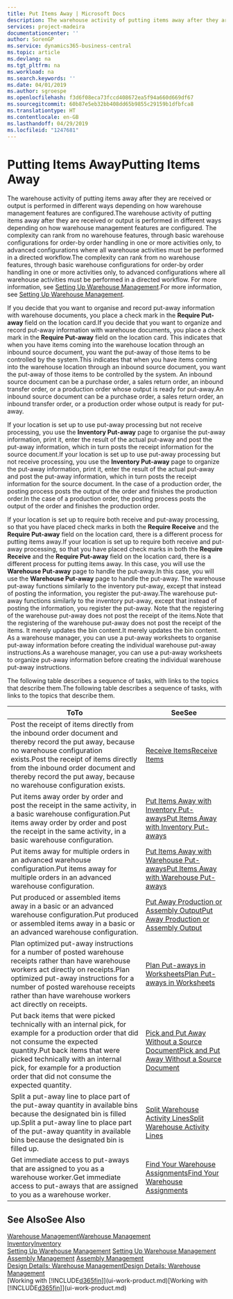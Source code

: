 ```yaml
---
title: Put Items Away | Microsoft Docs
description: The warehouse activity of putting items away after they are received or output is performed in different ways depending on how warehouse management features are configured.
services: project-madeira
documentationcenter: ''
author: SorenGP
ms.service: dynamics365-business-central
ms.topic: article
ms.devlang: na
ms.tgt_pltfrm: na
ms.workload: na
ms.search.keywords: ''
ms.date: 04/01/2019
ms.author: sgroespe
ms.openlocfilehash: f3d6f08eca73fccd408672ea5f94a660d669df67
ms.sourcegitcommit: 60b87e5eb32bb408dd65b9855c29159b1dfbfca8
ms.translationtype: HT
ms.contentlocale: en-GB
ms.lasthandoff: 04/29/2019
ms.locfileid: "1247681"
---
```

# <a name="putting-items-away"></a><span data-ttu-id="bb0ac-103">Putting Items Away</span><span class="sxs-lookup"><span data-stu-id="bb0ac-103">Putting Items Away</span></span>
<span data-ttu-id="bb0ac-104">The warehouse activity of putting items away after they are received or output is performed in different ways depending on how warehouse management features are configured.</span><span class="sxs-lookup"><span data-stu-id="bb0ac-104">The warehouse activity of putting items away after they are received or output is performed in different ways depending on how warehouse management features are configured.</span></span> <span data-ttu-id="bb0ac-105">The complexity can rank from no warehouse features, through basic warehouse configurations for order-by order handling in one or more activities only, to advanced configurations where all warehouse activities must be performed in a directed workflow.</span><span class="sxs-lookup"><span data-stu-id="bb0ac-105">The complexity can rank from no warehouse features, through basic warehouse configurations for order-by order handling in one or more activities only, to advanced configurations where all warehouse activities must be performed in a directed workflow.</span></span> <span data-ttu-id="bb0ac-106">For more information, see [Setting Up Warehouse Management](warehouse-setup-warehouse.md).</span><span class="sxs-lookup"><span data-stu-id="bb0ac-106">For more information, see [Setting Up Warehouse Management](warehouse-setup-warehouse.md).</span></span>

<span data-ttu-id="bb0ac-107">If you decide that you want to organise and record put-away information with warehouse documents, you place a check mark in the **Require Put-away** field on the location card.</span><span class="sxs-lookup"><span data-stu-id="bb0ac-107">If you decide that you want to organize and record put-away information with warehouse documents, you place a check mark in the **Require Put-away** field on the location card.</span></span> <span data-ttu-id="bb0ac-108">This indicates that when you have items coming into the warehouse location through an inbound source document, you want the put-away of those items to be controlled by the system.</span><span class="sxs-lookup"><span data-stu-id="bb0ac-108">This indicates that when you have items coming into the warehouse location through an inbound source document, you want the put-away of those items to be controlled by the system.</span></span> <span data-ttu-id="bb0ac-109">An inbound source document can be a purchase order, a sales return order, an inbound transfer order, or a production order whose output is ready for put-away.</span><span class="sxs-lookup"><span data-stu-id="bb0ac-109">An inbound source document can be a purchase order, a sales return order, an inbound transfer order, or a production order whose output is ready for put-away.</span></span>  

<span data-ttu-id="bb0ac-110">If your location is set up to use put-away processing but not receive processing, you use the **Inventory Put-away** page to organise the put-away information, print it, enter the result of the actual put-away and post the put-away information, which in turn posts the receipt information for the source document.</span><span class="sxs-lookup"><span data-stu-id="bb0ac-110">If your location is set up to use put-away processing but not receive processing, you use the **Inventory Put-away** page to organize the put-away information, print it, enter the result of the actual put-away and post the put-away information, which in turn posts the receipt information for the source document.</span></span> <span data-ttu-id="bb0ac-111">In the case of a production order, the posting process posts the output of the order and finishes the production order.</span><span class="sxs-lookup"><span data-stu-id="bb0ac-111">In the case of a production order, the posting process posts the output of the order and finishes the production order.</span></span>

<span data-ttu-id="bb0ac-112">If your location is set up to require both receive and put-away processing, so that you have placed check marks in both the **Require Receive** and the **Require Put-away** field on the location card, there is a different process for putting items away.</span><span class="sxs-lookup"><span data-stu-id="bb0ac-112">If your location is set up to require both receive and put-away processing, so that you have placed check marks in both the **Require Receive** and the **Require Put-away** field on the location card, there is a different process for putting items away.</span></span> <span data-ttu-id="bb0ac-113">In this case, you will use the **Warehouse Put-away** page to handle the put-away.</span><span class="sxs-lookup"><span data-stu-id="bb0ac-113">In this case, you will use the **Warehouse Put-away** page to handle the put-away.</span></span> <span data-ttu-id="bb0ac-114">The warehouse put-away functions similarly to the inventory put-away, except that instead of posting the information, you register the put-away.</span><span class="sxs-lookup"><span data-stu-id="bb0ac-114">The warehouse put-away functions similarly to the inventory put-away, except that instead of posting the information, you register the put-away.</span></span> <span data-ttu-id="bb0ac-115">Note that the registering of the warehouse put-away does not post the receipt of the items.</span><span class="sxs-lookup"><span data-stu-id="bb0ac-115">Note that the registering of the warehouse put-away does not post the receipt of the items.</span></span> <span data-ttu-id="bb0ac-116">It merely updates the bin content.</span><span class="sxs-lookup"><span data-stu-id="bb0ac-116">It merely updates the bin content.</span></span> <span data-ttu-id="bb0ac-117">As a warehouse manager, you can use a put-away worksheets to organise put-away information before creating the individual warehouse put-away instructions.</span><span class="sxs-lookup"><span data-stu-id="bb0ac-117">As a warehouse manager, you can use a put-away worksheets to organize put-away information before creating the individual warehouse put-away instructions.</span></span>

<span data-ttu-id="bb0ac-118">The following table describes a sequence of tasks, with links to the topics that describe them.</span><span class="sxs-lookup"><span data-stu-id="bb0ac-118">The following table describes a sequence of tasks, with links to the topics that describe them.</span></span>   

|<span data-ttu-id="bb0ac-119">**To**</span><span class="sxs-lookup"><span data-stu-id="bb0ac-119">**To**</span></span>|<span data-ttu-id="bb0ac-120">**See**</span><span class="sxs-lookup"><span data-stu-id="bb0ac-120">**See**</span></span>|  
|------------|-------------|  
|<span data-ttu-id="bb0ac-121">Post the receipt of items directly from the inbound order document and thereby record the put away, because no warehouse configuration exists.</span><span class="sxs-lookup"><span data-stu-id="bb0ac-121">Post the receipt of items directly from the inbound order document and thereby record the put away, because no warehouse configuration exists.</span></span>|[<span data-ttu-id="bb0ac-122">Receive Items</span><span class="sxs-lookup"><span data-stu-id="bb0ac-122">Receive Items</span></span>](warehouse-how-receive-items.md)|  
|<span data-ttu-id="bb0ac-123">Put items away order by order and post the receipt in the same activity, in a basic warehouse configuration.</span><span class="sxs-lookup"><span data-stu-id="bb0ac-123">Put items away order by order and post the receipt in the same activity, in a basic warehouse configuration.</span></span>|[<span data-ttu-id="bb0ac-124">Put Items Away with Inventory Put-aways</span><span class="sxs-lookup"><span data-stu-id="bb0ac-124">Put Items Away with Inventory Put-aways</span></span>](warehouse-how-to-put-items-away-with-inventory-put-aways.md)|  
|<span data-ttu-id="bb0ac-125">Put items away for multiple orders in an advanced warehouse configuration.</span><span class="sxs-lookup"><span data-stu-id="bb0ac-125">Put items away for multiple orders in an advanced warehouse configuration.</span></span>|[<span data-ttu-id="bb0ac-126">Put Items Away with Warehouse Put-aways</span><span class="sxs-lookup"><span data-stu-id="bb0ac-126">Put Items Away with Warehouse Put-aways</span></span>](warehouse-how-to-put-items-away-with-warehouse-put-aways.md)|  
|<span data-ttu-id="bb0ac-127">Put produced or assembled items away in a basic or an advanced warehouse configuration.</span><span class="sxs-lookup"><span data-stu-id="bb0ac-127">Put produced or assembled items away in a basic or an advanced warehouse configuration.</span></span>|[<span data-ttu-id="bb0ac-128">Put Away Production or Assembly Output</span><span class="sxs-lookup"><span data-stu-id="bb0ac-128">Put Away Production or Assembly Output</span></span>](warehouse-how-to-put-away-production-output.md)|
|<span data-ttu-id="bb0ac-129">Plan optimized put-away instructions for a number of posted warehouse receipts rather than have warehouse workers act directly on receipts.</span><span class="sxs-lookup"><span data-stu-id="bb0ac-129">Plan optimized put-away instructions for a number of posted warehouse receipts rather than have warehouse workers act directly on receipts.</span></span>|[<span data-ttu-id="bb0ac-130">Plan Put-aways in Worksheets</span><span class="sxs-lookup"><span data-stu-id="bb0ac-130">Plan Put-aways in Worksheets</span></span>](warehouse-how-to-plan-put-aways-in-worksheets.md)|  
|<span data-ttu-id="bb0ac-131">Put back items that were picked technically with an internal pick, for example for a production order that did not consume the expected quantity.</span><span class="sxs-lookup"><span data-stu-id="bb0ac-131">Put back items that were picked technically with an internal pick, for example for a production order that did not consume the expected quantity.</span></span>|[<span data-ttu-id="bb0ac-132">Pick and Put Away Without a Source Document</span><span class="sxs-lookup"><span data-stu-id="bb0ac-132">Pick and Put Away Without a Source Document</span></span>](warehouse-how-to-create-put-aways-from-internal-put-aways.md)|
|<span data-ttu-id="bb0ac-133">Split a put-away line to place part of the put-away quantity in available bins because the designated bin is filled up.</span><span class="sxs-lookup"><span data-stu-id="bb0ac-133">Split a put-away line to place part of the put-away quantity in available bins because the designated bin is filled up.</span></span>|[<span data-ttu-id="bb0ac-134">Split Warehouse Activity Lines</span><span class="sxs-lookup"><span data-stu-id="bb0ac-134">Split Warehouse Activity Lines</span></span>](warehouse-how-to-split-warehouse-activity-lines.md)|
|<span data-ttu-id="bb0ac-135">Get immediate access to put-aways that are assigned to you as a warehouse worker.</span><span class="sxs-lookup"><span data-stu-id="bb0ac-135">Get immediate access to put-aways that are assigned to you as a warehouse worker.</span></span>|[<span data-ttu-id="bb0ac-136">Find Your Warehouse Assignments</span><span class="sxs-lookup"><span data-stu-id="bb0ac-136">Find Your Warehouse Assignments</span></span>](warehouse-how-to-find-your-warehouse-assignments.md)|    

## <a name="see-also"></a><span data-ttu-id="bb0ac-137">See Also</span><span class="sxs-lookup"><span data-stu-id="bb0ac-137">See Also</span></span>  
[<span data-ttu-id="bb0ac-138">Warehouse Management</span><span class="sxs-lookup"><span data-stu-id="bb0ac-138">Warehouse Management</span></span>](warehouse-manage-warehouse.md)  
[<span data-ttu-id="bb0ac-139">Inventory</span><span class="sxs-lookup"><span data-stu-id="bb0ac-139">Inventory</span></span>](inventory-manage-inventory.md)  
<span data-ttu-id="bb0ac-140">[Setting Up Warehouse Management](warehouse-setup-warehouse.md)   </span><span class="sxs-lookup"><span data-stu-id="bb0ac-140">[Setting Up Warehouse Management](warehouse-setup-warehouse.md)   </span></span>  
<span data-ttu-id="bb0ac-141">[Assembly Management](assembly-assemble-items.md)  </span><span class="sxs-lookup"><span data-stu-id="bb0ac-141">[Assembly Management](assembly-assemble-items.md)  </span></span>  
[<span data-ttu-id="bb0ac-142">Design Details: Warehouse Management</span><span class="sxs-lookup"><span data-stu-id="bb0ac-142">Design Details: Warehouse Management</span></span>](design-details-warehouse-management.md)  
<span data-ttu-id="bb0ac-143">[Working with [!INCLUDE[d365fin](includes/d365fin_md.md)]](ui-work-product.md)</span><span class="sxs-lookup"><span data-stu-id="bb0ac-143">[Working with [!INCLUDE[d365fin](includes/d365fin_md.md)]](ui-work-product.md)</span></span>  
